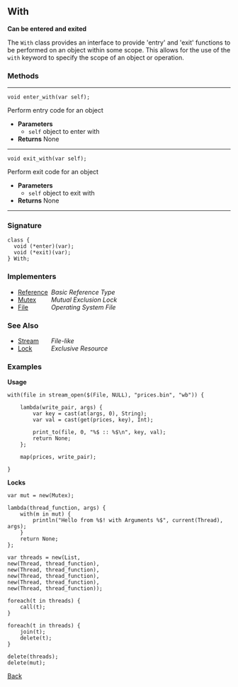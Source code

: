 With
----
__Can be entered and exited__

The `With` class provides an interface to provide 'entry' and 'exit' functions to be performed on an object within some scope. This allows for the use of the `with` keyword to specify the scope of an object or operation.


### Methods

-------------------------------

    void enter_with(var self);

Perform entry code for an object

* __Parameters__
    * `self` object to enter with
* __Returns__ None

------------------------------- 

    void exit_with(var self);

Perform exit code for an object

* __Parameters__
    * `self` object to exit with
* __Returns__ None

------------------------------- 


### Signature


    class {
      void (*enter)(var);
      void (*exit)(var);
    } With;
    

### Implementers

* <span style="width:75px; float:left;">[Reference](reference)</span> _Basic Reference Type_
* <span style="width:75px; float:left;">[Mutex](mutex)</span> _Mutual Exclusion Lock_
* <span style="width:75px; float:left;">[File](file)</span> _Operating System File_


### See Also

* <span style="width:75px; float:left;">[Stream](stream)</span> _File-like_
* <span style="width:75px; float:left;">[Lock](lock)</span> _Exclusive Resource_


### Examples

__Usage__

    with(file in stream_open($(File, NULL), "prices.bin", "wb")) {
      
        lambda(write_pair, args) {
            var key = cast(at(args, 0), String);
            var val = cast(get(prices, key), Int);
          
            print_to(file, 0, "%$ :: %$\n", key, val);      
            return None;
        };
        
        map(prices, write_pair);
      
    }
      
__Locks__

    var mut = new(Mutex);

    lambda(thread_function, args) {
        with(m in mut) {
            println("Hello from %$! with Arguments %$", current(Thread), args);
        }
        return None;
    };

    var threads = new(List,
    new(Thread, thread_function),
    new(Thread, thread_function),
    new(Thread, thread_function),
    new(Thread, thread_function),
    new(Thread, thread_function));

    foreach(t in threads) {
        call(t);
    }

    foreach(t in threads) {
        join(t);
        delete(t);
    }

    delete(threads);
    delete(mut);

[Back](/documentation)
